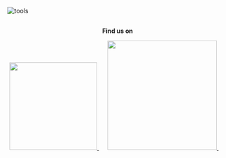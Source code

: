 ![tools](https://user-images.githubusercontent.com/47646955/223104445-be3aae71-87a6-4813-b023-52e276487321.png)
<h2 align='center'></h2>
<p align="center">
  <b>Find us on</b>
</p>
<p align="center">
  <a href="https://www.researchgate.net/lab/AI-Team-University-of-Athens-Manolis-Koubarakis">
    <img src="https://glosariobibliotecas.com/wp-content/uploads/2019/11/rese.png" width="200px"/>
  </a>&nbsp;&nbsp;&nbsp;&nbsp;  
  
  <a href="https://ai.di.uoa.gr">
    <img src="https://ismirri21.mirri.org/wp-content/uploads/2020/05/NKUA.jpg" width="250px"/>
  </a>&nbsp;&nbsp;&nbsp;&nbsp;  
  
</p>

<h2 align='center'></h2>
